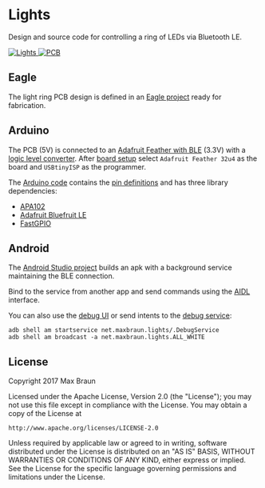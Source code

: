 # Lights

Design and source code for controlling a ring of LEDs via Bluetooth LE.

[![Lights](https://lh3.googleusercontent.com/OH-w1xSj1Izd6sZjvl7yN8z4loEr-TtxTMGyBkxrAWB8aVCR_1P1bgZP87e-iTz7AI-fO6aQDLEq9TfNImQdnvESX8K-FRoaah8Sq4hlK0Nyo62g9fTs3O74HnY6BqOsH63H1smmuuYFLxkWXhN1yIb-vph0FejwWkcYlYpUp26rqqpfP_66ML47X5aLWl45y6apSQJnS3IHBTteo1aIPQbsQtNed7v7gmu3i6EyftmNMkCXEgHbV8E8CrvuyKLPfkxuhgRE9_n5xQ6uShSrOeGUAmMZ88jVcne4gEvjxelUNOoSvvJ1Yf8akVHQakbcQHLiaroN5_ZuCSaUzDRd_VGEm8N515QW3x-FYdhsQo3LX57up2_ZPTjCQpcxfLdOJZYJxRMEvOGxPzM0emi3sQJNrnBaNzmKYRhM41BXRGKFLwxtH45OZ5nMy5uJ2OLf4B7ML2aer6Rd9WjnHQLbAnhJrVQqAxdB0ISabiNOYgu6fz7eKJdjoQnIeVtkRtVRtOgh8cN34pcDI7yhG2xamWLVqoZYB35h_m1k2uW9g0TEL8vukYu2mYN-Pywdb6Agws1_QNS-65bpldCgp-kFmZHUC3LGVxOQqXzfKmZBzpI4ogQq4ZDUb4FgBRg-hUEcVwym4bTWSlyRsE2kdYsJZ3QHh7PRDdSgFA=s400-no) ![PCB](https://lh3.googleusercontent.com/q0JcapdU0bliwthUc7-MfXul34FklFc5FOGdG2OoW2a702v8seCa_gv5A9XVeKo3ftw1HZVIeS0q0w1uuovP8n692gFbc0G7A-buXkGg2QrIU32h83A_yyXoing1lGUtzOtQVXu9JONxUjsV3ySe_qzWF8SwJJEZrknAeeBcjf_tAjibWLAuhW3w0tGxOAqAfBCY8XkaiOIqz5QcDVh7gyAIaj3yfpAgp4QHp07Txp8Ug6SKcxGkIQv0fE9TMc4Fze-fXT7EL7S9dbgw8EMy4SSn_qVUI_nF1bjZYigcCW5WARjNZ-IqDSDHjmejYeaiPs7--PM-PwtP70Fbq6mZJgyBMuux18TDOqLjVUTHRNe0mk17PQFGMlmP3na_5ngFvl3O2_PAyeNfzSoJkyC6bnEweBNuYPfRhtJg3ABBLme0o4eHat7ZXe7wTiBuzlA0eobJlO4XL8aKMTLmQiJRrkpwFrReaBBC_E-xJc_0whvqSKZ2xzFSPC3HSHKsXK7rMIqIMaZ2Zmq4FHGlFanPf2KGpIaCxjUXs-tKPbg9RX4ZwxY1OOpp9nzCpwWJO0jii4F53q-o69O9fPIGVguUJdj3A4MiW8K2wgwtRIU8gNvtXdz6ZfR3bkmq9r5v0URMV8URdalhvvPeKusA7EgLC7QgfvLbtkj4uQ=s400-no)](https://medium.com/@maxbraun/smarter-mirrors-and-how-theyre-made-327997b9eff7)

## Eagle

The light ring PCB design is defined in an [Eagle project](eagle) ready for fabrication.

## Arduino

The PCB (5V) is connected to an [Adafruit Feather with BLE](https://www.adafruit.com/product/2829) (3.3V) with a [logic level converter](https://www.adafruit.com/product/757). After [board setup](https://learn.adafruit.com/adafruit-feather-32u4-bluefruit-le/setup) select `Adafruit Feather 32u4` as the board and `USBtinyISP` as the programmer.

The [Arduino code](arduino/lights.ino) contains the [pin definitions](lights.ino#L19) and has three library dependencies:
* [APA102](https://github.com/pololu/apa102-arduino#software)
* [Adafruit Bluefruit LE](https://github.com/adafruit/Adafruit_BluefruitLE_nRF51)
* [FastGPIO](https://github.com/pololu/fastgpio-arduino)

## Android

The [Android Studio project](android) builds an apk with a background service maintaining the BLE connection.

Bind to the service from another app and send commands using the [AIDL](android/app/src/main/aidl/net/maxbraun/lights) interface.

You can also use the [debug UI](android/app/src/main/java/net/maxbraun/lights/DebugActivity.java) or send intents to the [debug service](android/app/src/main/java/net/maxbraun/lights/DebugService.java):

```
adb shell am startservice net.maxbraun.lights/.DebugService
adb shell am broadcast -a net.maxbraun.lights.ALL_WHITE
```

## License

Copyright 2017 Max Braun

Licensed under the Apache License, Version 2.0 (the "License");
you may not use this file except in compliance with the License.
You may obtain a copy of the License at

    http://www.apache.org/licenses/LICENSE-2.0

Unless required by applicable law or agreed to in writing, software
distributed under the License is distributed on an "AS IS" BASIS,
WITHOUT WARRANTIES OR CONDITIONS OF ANY KIND, either express or implied.
See the License for the specific language governing permissions and
limitations under the License.

